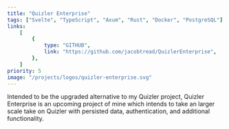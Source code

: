 ```yaml
---
title: "Quizler Enterprise"
tags: ["Svelte", "TypeScript", "Axum", "Rust", "Docker", "PostgreSQL"]
links:
    [
        {
            type: "GITHUB",
            link: "https://github.com/jacobtread/QuizlerEnterprise",
        },
    ]
priority: 5
image: "/projects/logos/quizler-enterprise.svg"
---
```


Intended to be the upgraded alternative to my Quizler project, Quizler Enterprise is an upcoming project of mine which intends to take an larger scale take on Quizler with persisted data, authentication, and additional functionality.
